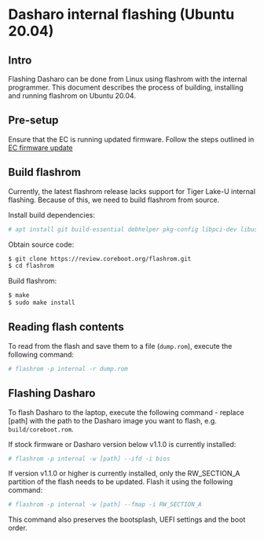 # Dasharo internal flashing (Ubuntu 20.04)

## Intro

Flashing Dasharo can be done from Linux using flashrom with the internal
programmer. This document describes the process of building, installing and
running flashrom on Ubuntu 20.04.

## Pre-setup

Ensure that the EC is running updated firmware. Follow the steps outlined in
[EC firmware update](../ec_update)

## Build flashrom

Currently, the latest flashrom release lacks support for Tiger Lake-U internal
flashing. Because of this, we need to build flashrom from source.

Install build dependencies:

```bash
# apt install git build-essential debhelper pkg-config libpci-dev libusb-1.0-0-dev libftdi1-dev meson
```

Obtain source code:

```bash
$ git clone https://review.coreboot.org/flashrom.git
$ cd flashrom
```

Build flashrom:

```bash
$ make
$ sudo make install
```

## Reading flash contents

To read from the flash and save them to a file (`dump.rom`), execute the
following command:

```bash
# flashrom -p internal -r dump.rom
```

## Flashing Dasharo

To flash Dasharo to the laptop, execute the following command - replace [path]
with the path to the Dasharo image you want to flash, e.g. `build/coreboot.rom`.

If stock firmware or Dasharo version below v1.1.0 is currently installed:

```bash
# flashrom -p internal -w [path] --ifd -i bios
```

If version v1.1.0 or higher is currently installed, only the RW_SECTION_A
partition of the flash needs to be updated. Flash it using the following
command:

```bash
# flashrom -p internal -w [path] --fmap -i RW_SECTION_A
```

This command also preserves the bootsplash, UEFI settings and the boot order.
